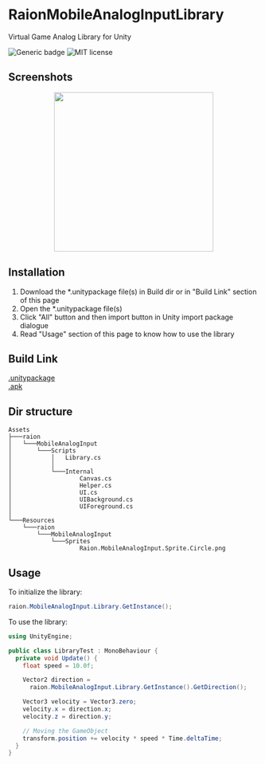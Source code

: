 # RaionMobileAnalogInputLibrary
Virtual Game Analog Library for Unity
  
![Generic badge](https://img.shields.io/badge/Version-1.0.1-green.svg)
![MIT license](https://img.shields.io/badge/License-MIT-blue.svg)

## Screenshots
<p align="center">
  <img src="https://raw.githubusercontent.com/jmsrsd/RaionMobileInputAnalog/master/Screenshots/Screenshot.00.gif" height="320"/>
</p>

## Installation
1. Download the \*.unitypackage file(s) in Build dir or in "Build Link" section of this page
2. Open the \*.unitypackage file(s)
3. Click "All" button and then import button in Unity import package dialogue
4. Read "Usage" section of this page to know how to use the library

## Build Link
[.unitypackage](https://github.com/jmsrsd/RaionMobileAnalogInputLibrary/raw/master/Build/101/raion.MobileInputAnalogLibrary.101.unitypackage)  
[.apk](https://github.com/jmsrsd/RaionMobileAnalogInputLibrary/raw/master/Build/apk/100/raion.MobileInputAnalogLibrary.100.apk)
  
## Dir structure
```
Assets
├───raion
│   └───MobileAnalogInput
│       └───Scripts
│           │   Library.cs
│           │
│           └───Internal
│                   Canvas.cs
│                   Helper.cs
│                   UI.cs
│                   UIBackground.cs
│                   UIForeground.cs
│
└───Resources
    └───raion
        └───MobileAnalogInput
            └───Sprites
                    Raion.MobileAnalogInput.Sprite.Circle.png
```
  
## Usage
To initialize the library:
```C#
raion.MobileAnalogInput.Library.GetInstance();
```

To use the library:
```C#
using UnityEngine;

public class LibraryTest : MonoBehaviour {
  private void Update() {
    float speed = 10.0f;

    Vector2 direction =
      raion.MobileAnalogInput.Library.GetInstance().GetDirection();

    Vector3 velocity = Vector3.zero;
    velocity.x = direction.x;
    velocity.z = direction.y;

    // Moving the GameObject
    transform.position += velocity * speed * Time.deltaTime;
  }
}

```
